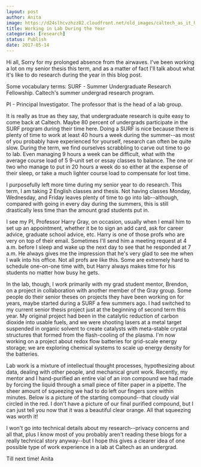 ```yaml
---
layout: post
author: Anita
image: https://d24slhcvzhzz82.cloudfront.net/old_images/caltech_as_it_happens/6a0105349b8251970b01b8d281b2b2970c.jpg
title: Working in Lab During the Year
categories: [research]
status: Publish
date: 2017-05-14
---
```


Hi all,
Sorry for my prolonged absence from the airwaves. I've been working a lot on my senior thesis this term, and as a matter of fact I'll talk about what it's like to do research during the year in this blog post.

Some vocabulary terms:
SURF - Summer Undergraduate Research Fellowship. Caltech's summer undergrad research program.

PI - Principal Investigator. The professor that is the head of a lab group.

It is really as true as they say, that undergraduate research is quite easy to come back at Caltech. Maybe 80 percent of undergrads participate in the SURF program during their time here. Doing a SURF is nice because there is plenty of time to work at least 40 hours a week during the summer--as most of you probably have experienced for yourself, research can often be quite slow. During the term, we find ourselves scrabbling to carve out time to go to lab. Even managing 9 hours a week can be difficult, what with the average course load of 5 9-unit set or essay classes to balance. The one or two who manage to put in 20 hours a week do so either at the expense of their sleep, or take a much lighter course load to compensate for lost time.

I purposefully left more time during my senior year to do research. This term, I am taking 2 English classes and thesis. Not having classes Monday, Wednesday, and Friday leaves plenty of time to go into lab--although, compared with going in every day during the summers, this is still drastically less time than the amount grad students put in.

I see my PI, Professor Harry Gray, on occasion, usually when I email him to set up an appointment, whether it be to sign an add card, ask for career advice, graduate school advice, etc. Harry is one of those profs who are very on top of their email. Sometimes I'll send him a meeting request at 4 a.m. before I sleep and wake up the next day to see that he responded at 7 a.m. He always gives me the impression that he's very glad to see me when I walk into his office. Not all profs are like this. Some are extremely hard to schedule one-on-one time with, but Harry always makes time for his students no matter how busy he gets.

In the lab, though, I work primarily with my grad student mentor, Brendon, on a project in collaboration with another member of the Gray group. Some people do their senior theses on projects they have been working on for years, maybe started during a SURF a few summers ago. I had switched to my current senior thesis project just at the beginning of second term this year. My original project had been in the catalytic reduction of carbon dioxide into usable fuels, and we were shooting lasers at a metal target suspended in organic solvent to create catalysts with meta-stable crystal structures that formed from the flash-cooling of the plasma. I'm now working on a project about redox flow batteries for grid-scale energy storage; we are exploring chemical systems to scale up energy density for the batteries.

Lab work is a mixture of intellectual thought processes, hypothesizing about data, dealing with other people, and mechanical grunt work. Recently, my mentor and I hand-purified an entire vial of an iron compound we had made by forcing the liquid through a small piece of filter paper in a pipette. The sheer amount of squeezing we had to do left our fingers sore within minutes. Below is a picture of the starting compound--that cloudy vial circled in the red. I don't have a picture of our final purified compound, but I can just tell you now that it was a beautiful clear orange. All that squeezing was worth it!

I won't go into technical details about my research--privacy concerns and all that, plus I know most of you probably aren't reading these blogs for a really technical story anyway--but I hope this gives a clearer idea of one possible type of work experience in a lab at Caltech as an undergrad.

Till next time!
Anita
